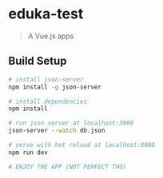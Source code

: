 # eduka-test

> A Vue.js apps

## Build Setup

``` bash
# install json-server
npm install -g json-server

# install dependencies
npm install

# run json server at localhost:3000
json-server --watch db.json

# serve with hot reload at localhost:8080
npm run dev

# ENJOY THE APP (NOT PERFECT THO)